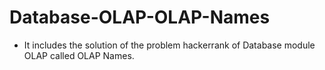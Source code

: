 # Database-OLAP-OLAP-Names
- It includes the solution of the problem hackerrank of Database module OLAP called OLAP Names.
